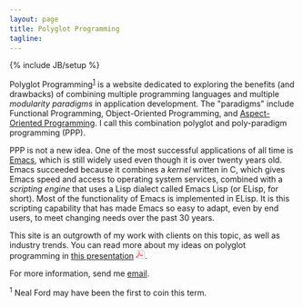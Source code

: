 ```yaml
---
layout: page
title: Polyglot Programming
tagline:
---
```

{% include JB/setup %}

<span class="keyword">Polyglot Programming</span><sup><a href="#footnote-1">1</a></sup> is a website dedicated to exploring the benefits (and drawbacks) of combining multiple programming languages and multiple *modularity paradigms* in application development. The "paradigms" include <span class="keyword">Functional Programming</span>, <span class="keyword">Object-Oriented Programming</span>, and [Aspect-Oriented Programming](/aspectprogramming). I call this combination <span class="keyword">polyglot and poly-paradigm programming</span> (PPP).

<span class="keyword">PPP</span> is not a new idea. One of the most successful applications of all time is [Emacs](http://www.gnu.org/software/emacs/), which is still widely used even though it is over twenty years old. Emacs succeeded because it combines a *kernel* written in C, which gives Emacs speed and access to operating system services, combined with a *scripting engine* that uses a Lisp dialect called Emacs Lisp (or ELisp, for short). Most of the functionality of Emacs is implemented in ELisp. It is this scripting capability that has made Emacs so easy to adapt, even by end users, to meet changing needs over the past 30 years.

This site is an outgrowth of my work with clients on this topic, as well as industry trends. You can read more about my ideas on polyglot programming in [this presentation](/papers/PolyglotPolyParadigm.pdf) <img src="/assets/images/page_white_acrobat.png" alt="Adobe PDF"/>.

For more information, send me [email](mailto:info@concurrentthought.com).

<div class="footnote">
<p>
  <a name="footnote-1"></a>
  <sup>1</sup> Neal Ford may have been the first to coin this term.
</p>
</div>
